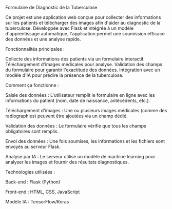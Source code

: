 Formulaire de Diagnostic de la Tuberculose

Ce projet est une application web conçue pour collecter des informations sur les patients et télécharger des images afin d'aider au diagnostic de la tuberculose. Développée avec Flask et intégrée à un modèle d'apprentissage automatique, l'application permet une soumission efficace des données et une analyse rapide.

Fonctionnalités principales :

Collecte des informations des patients via un formulaire interactif.
Téléchargement d'images médicales pour analyse.
Validation des champs du formulaire pour garantir l'exactitude des données.
Intégration avec un modèle d'IA pour prédire la présence de la tuberculose.

Comment ça fonctionne :

Saisie des données : L'utilisateur remplit le formulaire en ligne avec les informations du patient (nom, date de naissance, antécédents, etc.).

Téléchargement d'images : Une ou plusieurs images médicales (comme des radiographies) peuvent être ajoutées via un champ dédié.

Validation des données : Le formulaire vérifie que tous les champs obligatoires sont remplis.

Envoi des données : Une fois soumises, les informations et les fichiers sont envoyés au serveur Flask.

Analyse par IA : Le serveur utilise un modèle de machine learning pour analyser les images et fournir des résultats diagnostiques.

Technologies utilisées :

Back-end : Flask (Python)

Front-end : HTML, CSS, JavaScript

Modèle IA : TensorFlow/Keras 
